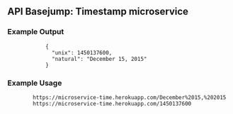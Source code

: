 ## API Basejump: Timestamp microservice
### Example Output

                {
                  "unix": 1450137600,
                  "natural": "December 15, 2015"
                }

### Example Usage
            https://microservice-time.herokuapp.com/December%2015,%202015
            https://microservice-time.herokuapp.com/1450137600
            